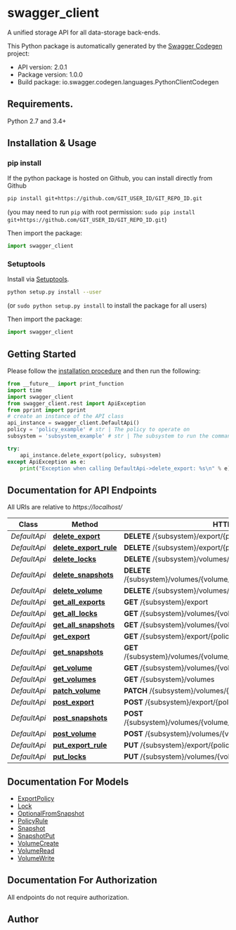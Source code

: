 # swagger_client
A unified storage API for all data-storage back-ends.

This Python package is automatically generated by the [Swagger Codegen](https://github.com/swagger-api/swagger-codegen) project:

- API version: 2.0.1
- Package version: 1.0.0
- Build package: io.swagger.codegen.languages.PythonClientCodegen

## Requirements.

Python 2.7 and 3.4+

## Installation & Usage
### pip install

If the python package is hosted on Github, you can install directly from Github

```sh
pip install git+https://github.com/GIT_USER_ID/GIT_REPO_ID.git
```
(you may need to run `pip` with root permission: `sudo pip install git+https://github.com/GIT_USER_ID/GIT_REPO_ID.git`)

Then import the package:
```python
import swagger_client 
```

### Setuptools

Install via [Setuptools](http://pypi.python.org/pypi/setuptools).

```sh
python setup.py install --user
```
(or `sudo python setup.py install` to install the package for all users)

Then import the package:
```python
import swagger_client
```

## Getting Started

Please follow the [installation procedure](#installation--usage) and then run the following:

```python
from __future__ import print_function
import time
import swagger_client
from swagger_client.rest import ApiException
from pprint import pprint
# create an instance of the API class
api_instance = swagger_client.DefaultApi()
policy = 'policy_example' # str | The policy to operate on
subsystem = 'subsystem_example' # str | The subsystem to run the command on.

try:
    api_instance.delete_export(policy, subsystem)
except ApiException as e:
    print("Exception when calling DefaultApi->delete_export: %s\n" % e)

```

## Documentation for API Endpoints

All URIs are relative to *https://localhost/*

Class | Method | HTTP request | Description
------------ | ------------- | ------------- | -------------
*DefaultApi* | [**delete_export**](docs/DefaultApi.md#delete_export) | **DELETE** /{subsystem}/export/{policy} | 
*DefaultApi* | [**delete_export_rule**](docs/DefaultApi.md#delete_export_rule) | **DELETE** /{subsystem}/export/{policy}/{rule} | 
*DefaultApi* | [**delete_locks**](docs/DefaultApi.md#delete_locks) | **DELETE** /{subsystem}/volumes/{volume_name}/locks/{host} | 
*DefaultApi* | [**delete_snapshots**](docs/DefaultApi.md#delete_snapshots) | **DELETE** /{subsystem}/volumes/{volume_name}/snapshots/{snapshot_name} | 
*DefaultApi* | [**delete_volume**](docs/DefaultApi.md#delete_volume) | **DELETE** /{subsystem}/volumes/{volume_name} | 
*DefaultApi* | [**get_all_exports**](docs/DefaultApi.md#get_all_exports) | **GET** /{subsystem}/export | 
*DefaultApi* | [**get_all_locks**](docs/DefaultApi.md#get_all_locks) | **GET** /{subsystem}/volumes/{volume_name}/locks | 
*DefaultApi* | [**get_all_snapshots**](docs/DefaultApi.md#get_all_snapshots) | **GET** /{subsystem}/volumes/{volume_name}/snapshots | 
*DefaultApi* | [**get_export**](docs/DefaultApi.md#get_export) | **GET** /{subsystem}/export/{policy} | 
*DefaultApi* | [**get_snapshots**](docs/DefaultApi.md#get_snapshots) | **GET** /{subsystem}/volumes/{volume_name}/snapshots/{snapshot_name} | 
*DefaultApi* | [**get_volume**](docs/DefaultApi.md#get_volume) | **GET** /{subsystem}/volumes/{volume_name} | 
*DefaultApi* | [**get_volumes**](docs/DefaultApi.md#get_volumes) | **GET** /{subsystem}/volumes | 
*DefaultApi* | [**patch_volume**](docs/DefaultApi.md#patch_volume) | **PATCH** /{subsystem}/volumes/{volume_name} | 
*DefaultApi* | [**post_export**](docs/DefaultApi.md#post_export) | **POST** /{subsystem}/export/{policy} | 
*DefaultApi* | [**post_snapshots**](docs/DefaultApi.md#post_snapshots) | **POST** /{subsystem}/volumes/{volume_name}/snapshots/{snapshot_name} | 
*DefaultApi* | [**post_volume**](docs/DefaultApi.md#post_volume) | **POST** /{subsystem}/volumes/{volume_name} | 
*DefaultApi* | [**put_export_rule**](docs/DefaultApi.md#put_export_rule) | **PUT** /{subsystem}/export/{policy}/{rule} | 
*DefaultApi* | [**put_locks**](docs/DefaultApi.md#put_locks) | **PUT** /{subsystem}/volumes/{volume_name}/locks/{host} | 


## Documentation For Models

 - [ExportPolicy](docs/ExportPolicy.md)
 - [Lock](docs/Lock.md)
 - [OptionalFromSnapshot](docs/OptionalFromSnapshot.md)
 - [PolicyRule](docs/PolicyRule.md)
 - [Snapshot](docs/Snapshot.md)
 - [SnapshotPut](docs/SnapshotPut.md)
 - [VolumeCreate](docs/VolumeCreate.md)
 - [VolumeRead](docs/VolumeRead.md)
 - [VolumeWrite](docs/VolumeWrite.md)


## Documentation For Authorization

 All endpoints do not require authorization.


## Author




